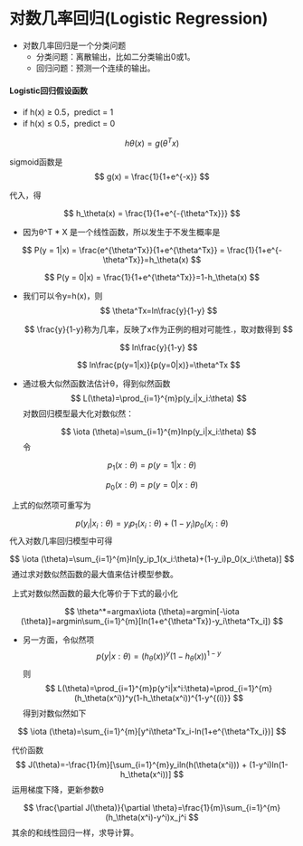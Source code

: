# 对数几率回归(Logistic Regression)

* 对数几率回归是一个分类问题
  * 分类问题：离散输出，比如二分类输出0或1。
  * 回归问题：预测一个连续的输出。

#### Logistic回归假设函数

* if h(x)  ≥ 0.5，predict = 1
* if h(x) ≤ 0.5，predict = 0

$$
h\theta(x)=g(\theta^Tx)
$$

sigmoid函数是
$$
g(x) = \frac{1}{1+e^{-x}}
$$


代入，得

$$
h_\theta(x) = \frac{1}{1+e^{-{\theta^Tx}}}
$$


* 因为θ^T * X 是一个线性函数，所以发生于不发生概率是

$$
P(y = 1|x) = \frac{e^{\theta^Tx}}{1+e^{\theta^Tx}} = \frac{1}{1+e^{-\theta^Tx}}=h_\theta(x)
$$


$$
P(y = 0|x) = \frac{1}{1+e^{\theta^Tx}}=1-h_\theta(x)
$$

* 我们可以令y=h(x)，则
  $$
  \theta^Tx=ln\frac{y}{1-y}
  $$

  $$
  \frac{y}{1-y}称为几率，反映了x作为正例的相对可能性.，取对数得到
  $$

  $$
  ln\frac{y}{1-y}
  $$

  $$
  ln\frac{p(y=1|x)}{p(y=0|x)}=\theta^Tx
  $$

* 通过极大似然函数法估计θ，得到似然函数
  $$
  L(\theta)=\prod_{i=1}^{m}p(y_i|x_i:\theta)
  $$
  对数回归模型最大化对数似然：

  $$
  \iota (\theta)=\sum_{i=1}^{m}lnp(y_i|x_i:\theta)
  $$
  令

$$
p_1(x:\theta)=p(y=1|x:\theta)
$$

$$
p_0(x:\theta)=p(y=0|x:\theta)
$$

​	上式的似然项可重写为

$$
p(y_i|x_i:\theta)=y_ip_1(x_i:\theta)+(1-y_i)p_0(x_i:\theta)
$$
​	代入对数几率回归模型中可得

$$
\iota (\theta)=\sum_{i=1}^{m}ln[y_ip_1(x_i:\theta)+(1-y_i)p_0(x_i:\theta)]
$$
​	通过求对数似然函数的最大值来估计模型参数。

​	上式对数似然函数的最大化等价于下式的最小化

$$
\theta^*=argmax\iota (\theta)=argmin[-\iota (\theta)]=argmin\sum_{i=1}^{m}[ln(1+e^{\theta^Tx})-y_i\theta^Tx_i])
$$

* 另一方面，令似然项
  $$
  p(y|x:\theta)=(h_\theta(x))^y(1-h_\theta(x))^{1-y}
  $$
  则
  $$
  L(\theta)=\prod_{i=1}^{m}p(y^i|x^i:\theta)=\prod_{i=1}^{m}(h_\theta(x^i))^y(1-h_\theta(x^i))^{1-y^{(i)}}
  $$
  得到对数似然如下

$$
\iota (\theta)=\sum_{i=1}^{m}[y^i\theta^Tx_i-ln(1+e^{\theta^Tx_i})]
$$

​	代价函数
$$
J(\theta)=-\frac{1}{m}[\sum_{i=1}^{m}y_iln(h(\theta(x^i))) + (1-y^i)ln(1-h_\theta(x^i))]
$$
​	运用梯度下降，更新参数θ

$$
\frac{\partial J(\theta)}{\partial \theta}=\frac{1}{m}\sum_{i=1}^{m}(h_\theta(x^i)-y^i)x_j^i
$$
​	其余的和线性回归一样，求导计算。